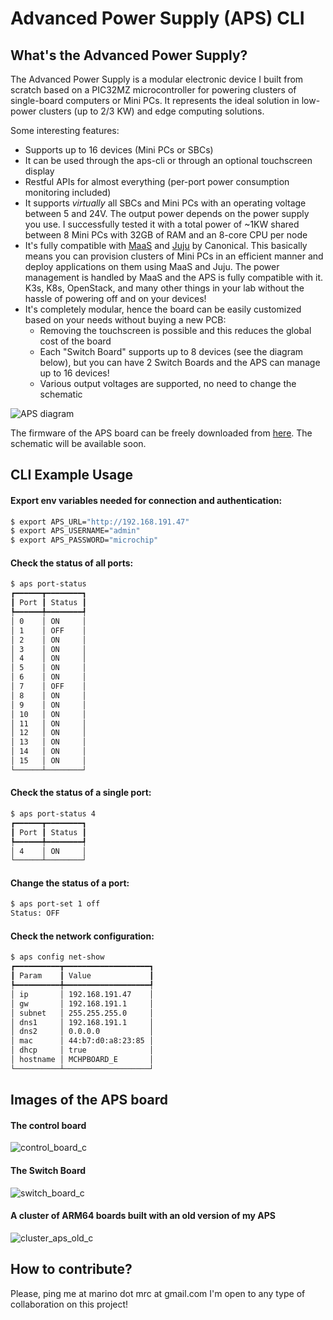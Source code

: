 # Advanced Power Supply (APS) CLI
## What's the Advanced Power Supply?
The Advanced Power Supply is a modular electronic device I built from scratch based on a PIC32MZ microcontroller for powering clusters of single-board computers or Mini PCs.
It represents the ideal solution in low-power clusters (up to 2/3 KW) and edge computing solutions.

Some interesting features:
* Supports up to 16 devices (Mini PCs or SBCs)
* It can be used through the aps-cli or through an optional touchscreen display
* Restful APIs for almost everything (per-port power consumption monitoring included)
* It supports _virtually_ all SBCs and Mini PCs with an operating voltage between 5 and 24V. The output power depends on the power supply you use. I successfully tested it with a total power of ~1KW shared between 8 Mini PCs with 32GB of RAM and an 8-core CPU per node
* It's fully compatible with [MaaS](https://maas.io/) and [Juju](https://juju.is/) by Canonical. This basically means you can provision clusters of Mini PCs in an efficient manner and deploy applications on them using MaaS and Juju. The power management is handled by MaaS and the APS is fully compatible with it. K3s, K8s, OpenStack, and many other things in your lab without the hassle of powering off and on your devices!
* It's completely modular, hence the board can be easily customized based on your needs without buying a new PCB:
  * Removing the touchscreen is possible and this reduces the global cost of the board
  * Each "Switch Board" supports up to 8 devices (see the diagram below), but you can have 2 Switch Boards and the APS can manage up to 16 devices!
  * Various output voltages are supported, no need to change the schematic

![APS diagram](https://github.com/marino-mrc/aps-cli/assets/1167190/093a1e4e-9cae-4159-977d-2213fc422c52)

The firmware of the APS board can be freely downloaded from [here](https://github.com/marino-mrc/aps-firmware). The schematic will be available soon.

## CLI Example Usage
#### Export env variables needed for connection and authentication:
```bash
$ export APS_URL="http://192.168.191.47"
$ export APS_USERNAME="admin"
$ export APS_PASSWORD="microchip"
```

#### Check the status of all ports:
```bash
$ aps port-status
┏━━━━━━┳━━━━━━━━┓
┃ Port ┃ Status ┃
┡━━━━━━╇━━━━━━━━┩
│ 0    │ ON     │
│ 1    │ OFF    │
│ 2    │ ON     │
│ 3    │ ON     │
│ 4    │ ON     │
│ 5    │ ON     │
│ 6    │ ON     │
│ 7    │ OFF    │
│ 8    │ ON     │
│ 9    │ ON     │
│ 10   │ ON     │
│ 11   │ ON     │
│ 12   │ ON     │
│ 13   │ ON     │
│ 14   │ ON     │
│ 15   │ ON     │
└──────┴────────┘
```

#### Check the status of a single port:
```bash
$ aps port-status 4
┏━━━━━━┳━━━━━━━━┓
┃ Port ┃ Status ┃
┡━━━━━━╇━━━━━━━━┩
│ 4    │ ON     │
└──────┴────────┘
```

#### Change the status of a port:
```bash
$ aps port-set 1 off
Status: OFF
```

#### Check the network configuration:
```bash
$ aps config net-show
┏━━━━━━━━━━┳━━━━━━━━━━━━━━━━━━━┓
┃ Param    ┃ Value             ┃
┡━━━━━━━━━━╇━━━━━━━━━━━━━━━━━━━┩
│ ip       │ 192.168.191.47    │
│ gw       │ 192.168.191.1     │
│ subnet   │ 255.255.255.0     │
│ dns1     │ 192.168.191.1     │
│ dns2     │ 0.0.0.0           │
│ mac      │ 44:b7:d0:a8:23:85 │
│ dhcp     │ true              │
│ hostname │ MCHPBOARD_E       │
└──────────┴───────────────────┘
```
## Images of the APS board

#### The control board
![control_board_c](https://github.com/marino-mrc/aps-cli/assets/1167190/34f1e602-7b5f-4a2b-8981-a646a62db12f)

#### The Switch Board
![switch_board_c](https://github.com/marino-mrc/aps-cli/assets/1167190/76bfedb5-3608-44c8-93e6-4933f23b1406)

#### A cluster of ARM64 boards built with an old version of my APS
![cluster_aps_old_c](https://github.com/marino-mrc/aps-cli/assets/1167190/2bcf0493-5d98-402b-a8d6-2193d4d6e372)

## How to contribute?
Please, ping me at marino dot mrc at gmail.com
I'm open to any type of collaboration on this project!

